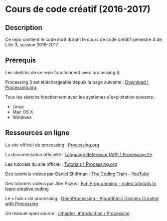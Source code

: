 # Cours de code créatif (2016-2017)

## Description

Ce repo contient le code écrit durant le cours de code créatif semestre 4 de Lille 3, session 2016-2017.

## Prérequis

Les sketchs de ce repo fonctionnent avec processing 3.

Processing 3 est téléchargeable depuis la page suivante : [Download \ Processing.org](https://processing.org/download/?processing).

Tous les sketchs fonctionnent avec les systèmes d'exploitation suivants :
- Linux
- Mac OS X
- Windows

## Ressources en ligne

Le site officiel de processing : [Processing.org](https://processing.org/)

La documentation officielle : [Language Reference (API) \ Processing 2+](https://processing.org/reference/)

Les tutoriels du site officiel : [Tutorials \ Processing.org](https://processing.org/tutorials/)

Des tutoriels vidéos par Daniel Shiffman : [The Coding Train - YouTube](https://www.youtube.com/user/shiffman)

Des tutoriels vidéos par Abe Pazos : [Fun Programming - video tutorials to learn creative coding](https://www.funprogramming.org/)

Le « hub » de processing : [OpenProcessing - Algorithmic Designs Created with Processing](https://www.openprocessing.org/)

Un manuel open source : [/chapter: Introduction / Processing](https://fr.flossmanuals.net/processing/introduction/)

